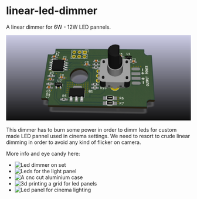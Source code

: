 # linear-led-dimmer
A linear dimmer for 6W - 12W LED pannels.

![](https://raw.githubusercontent.com/Miceuz/linear-led-dimmer/master/linear-dimmer.png)

This dimmer has to burn some power in order to dimm leds for custom made LED pannel used in cinema settings. We need to resort to crude linear dimming in order to avoid any kind of flicker on camera.

More info and eye candy here:

* ![Led dimmer on set](http://blog.technariumas.lt/post/122237647061/led-dimmer-on-set)
* ![Leds for the light panel](http://blog.technariumas.lt/post/121661484566/leds-for-the-light-panel)
* ![A cnc cut aluminium case](http://blog.technariumas.lt/post/121501911836/a-cnc-cut-aluminium-case)
* ![3d printing a grid for led panels](http://blog.technariumas.lt/post/121437145531/3d-printing-a-grid-for-led-panels)
* ![Led panel for cinema lighting](http://blog.technariumas.lt/post/116376606931/led-panel-for-cinema-lighting)
